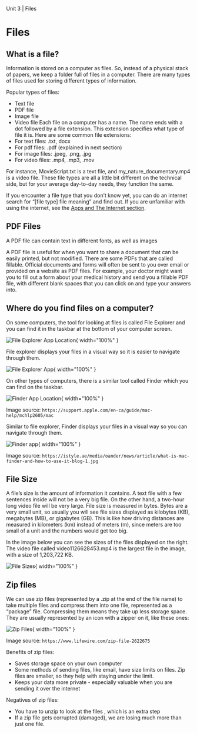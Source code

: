 Unit 3 | Files

# Files

## What is a file?

Information is stored on a computer as files. So, instead of a physical stack of papers, we keep a folder full of files in a computer. There are many types of files used for storing different types of information.

Popular types of files:

- Text file
- PDF file
- Image file
- Video file
  Each file on a computer has a name. The name ends with a dot followed by a file extension. This extension specifies what type of file it is.
  Here are some common file extensions:
- For text files: .txt, docx
- For pdf files: .pdf (explained in next section)
- For image files: .jpeg, .png, .jpg
- For video files: .mp4, .mp3, .mov

For instance, MovieScript.txt is a text file, and my_nature_documentary.mp4 is a video file.
These file types are all a little bit different on the technical side, but for your average day-to-day needs, they function the same.

If you encounter a file type that you don’t know yet, you can do an internet search for “[file type] file meaning” and find out. If you are unfamiliar with using the internet, see the [Apps and The Internet section](../2-apps-and-internet/index.md).

## PDF Files

A PDF file can contain text in different fonts, as well as images

A PDF file is useful for when you want to share a document that can be easily printed, but not modified. There are some PDFs that are called fillable. Official documents and forms will often be sent to you over email or provided on a website as PDF files. For example, your doctor might want you to fill out a form about your medical history and send you a fillable PDF file, with different blank spaces that you can click on and type your answers into.

## Where do you find files on a computer?

On some computers, the tool for looking at files is called File Explorer and you can find it in the taskbar at the bottom of your computer screen.

![File Explorer App Location](/course/3-file-system/file-explorer-location.png){ width="100%" }

File explorer displays your files in a visual way so it is easier to navigate through them.

![File Explorer App](/course/3-file-system/file-explorer.png){ width="100%" }

On other types of computers, there is a similar tool called Finder which you can find on the taskbar.

![Finder App Location](/course/3-file-system/finder-app-location.png){ width="100%" }

Image source: `https://support.apple.com/en-ca/guide/mac-help/mchlp2605/mac`

Similar to file explorer, Finder displays your files in a visual way so you can navigate through them.

![Finder app](/course/3-file-system/finder-app.png){ width="100%" }

Image source: `https://istyle.ae/media/oander/news/article/what-is-mac-finder-and-how-to-use-it-blog-1.jpg`

## File Size

A file’s size is the amount of information it contains. A text file with a few sentences inside will not be a very big file. On the other hand, a two-hour long video file will be very large. File size is measured in bytes. Bytes are a very small unit, so usually you will see file sizes displayed as kilobytes (KB), megabytes (MB), or gigabytes (GB). This is like how driving distances are measured in kilometers (km) instead of meters (m), since meters are too small of a unit and the numbers would get too big.

In the image below you can see the sizes of the files displayed on the right. The video file called video1126628453.mp4 is the largest file in the image, with a size of 1,203,722 KB.

![File Sizes](/course/3-file-system/file-sizes.png){ width="100%" }

## Zip files

We can use zip files (represented by a .zip at the end of the file name) to take multiple files and compress them into one file, represented as a “package” file. Compressing them means they take up less storage space. They are usually represented by an icon with a zipper on it, like these ones:

![Zip Files](/course/3-file-system/zip-files.png){ width="100%" }

Image source: `https://www.lifewire.com/zip-file-2622675`

Benefits of zip files:

- Saves storage space on your own computer
- Some methods of sending files, like email, have size limits on files. Zip files are smaller, so they help with staying under the limit.
- Keeps your data more private - especially valuable when you are sending it over the internet

Negatives of zip files:

- You have to unzip to look at the files , which is an extra step
- If a zip file gets corrupted (damaged), we are losing much more than just one file.
